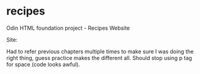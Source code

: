 # recipes
Odin HTML foundation project - Recipes Website

Site: 

Had to refer previous chapters multiple times to make sure I was doing the right thing, guess practice makes the different all. Should stop using p tag for space (code looks awful). 
